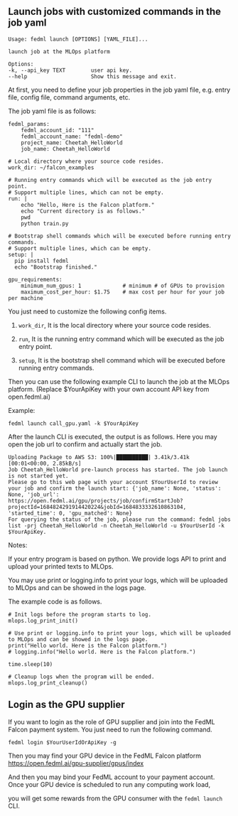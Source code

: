 
## Launch jobs with customized commands in the job yaml
```
Usage: fedml launch [OPTIONS] [YAML_FILE]...

launch job at the MLOps platform

Options:
-k, --api_key TEXT        user api key.
--help                    Show this message and exit.
```
At first, you need to define your job properties in the job yaml file, e.g. entry file, config file, command arguments, etc.

The job yaml file is as follows:
```
fedml_params:
    fedml_account_id: "111"
    fedml_account_name: "fedml-demo"
    project_name: Cheetah_HelloWorld
    job_name: Cheetah_HelloWorld
    
# Local directory where your source code resides.
work_dir: ~/falcon_examples

# Running entry commands which will be executed as the job entry point.
# Support multiple lines, which can not be empty.
run: | 
    echo "Hello, Here is the Falcon platform."
    echo "Current directory is as follows."
    pwd
    python train.py

# Bootstrap shell commands which will be executed before running entry commands.
# Support multiple lines, which can be empty.
setup: |
  pip install fedml              
  echo "Bootstrap finished."
        
gpu_requirements:
    minimum_num_gpus: 1             # minimum # of GPUs to provision
    maximum_cost_per_hour: $1.75    # max cost per hour for your job per machine
```

You just need to customize the following config items. 

1. `work_dir`, It is the local directory where your source code resides.

2. `run`,  It is the running entry command which will be executed as the job entry point.

3. `setup`, It is the bootstrap shell command which will be executed before running entry commands.

Then you can use the following example CLI to launch the job at the MLOps platform.
(Replace $YourApiKey with your own account API key from open.fedml.ai)

Example:
```
fedml launch call_gpu.yaml -k $YourApiKey
```

After the launch CLI is executed, the output is as follows. Here you may open the job url to confirm and actually start the job.
```
Uploading Package to AWS S3: 100%|██████████| 3.41k/3.41k [00:01<00:00, 2.85kB/s]
Job Cheetah_HelloWorld pre-launch process has started. The job launch is not started yet.
Please go to this web page with your account $YourUserId to review your job and confirm the launch start: {'job_name': None, 'status': None, 'job_url': https://open.fedml.ai/gpu/projects/job/confirmStartJob?projectId=1684824291914420224&jobId=1684833332610863104, 'started_time': 0, 'gpu_matched': None}
For querying the status of the job, please run the command: fedml jobs list -prj Cheetah_HelloWorld -n Cheetah_HelloWorld -u $YourUserId -k $YourApiKey.
```

Notes: 

If your entry program is based on python. We provide logs API to print and upload your printed texts to MLOps.

You may use print or logging.info to print your logs, which will be uploaded to MLOps and can be showed in the logs page.

The example code is as follows.
```
# Init logs before the program starts to log.
mlops.log_print_init()

# Use print or logging.info to print your logs, which will be uploaded to MLOps and can be showed in the logs page.
print("Hello world. Here is the Falcon platform.")
# logging.info("Hello world. Here is the Falcon platform.")

time.sleep(10)

# Cleanup logs when the program will be ended.
mlops.log_print_cleanup()
```

## Login as the GPU supplier
If you want to login as the role of GPU supplier and join into the FedML Falcon payment system. You just need to run the following command.
```
fedml login $YourUserIdOrApiKey -g
```

Then you may find your GPU device in the FedML Falcon platform https://open.fedml.ai/gpu-supplier/gpus/index

And then you may bind your FedML account to your payment account. Once your GPU device is scheduled to run any computing work load, 

you will get some rewards from the GPU consumer with the `fedml launch` CLI.


